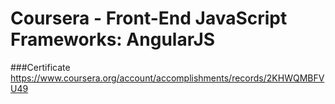 # Coursera - Front-End JavaScript Frameworks: AngularJS


###Certificate
https://www.coursera.org/account/accomplishments/records/2KHWQMBFVU49

